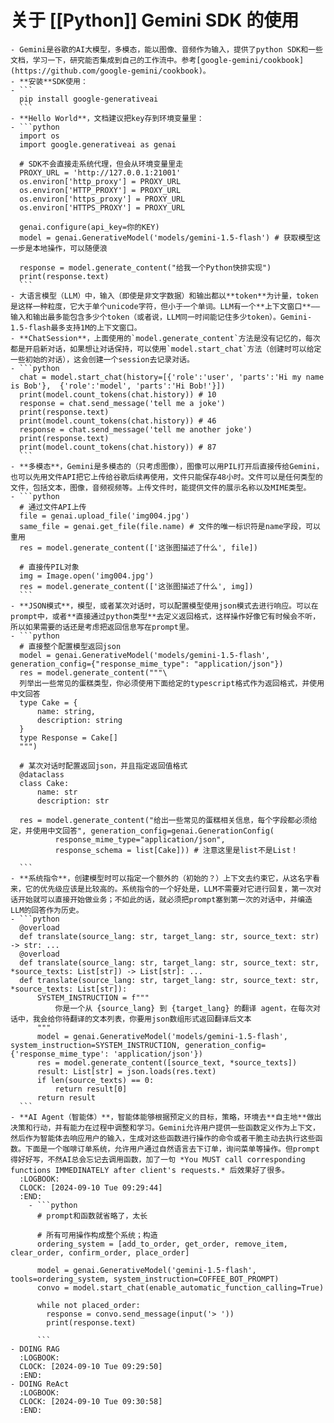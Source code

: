 # 关于 [[Python]] Gemini SDK 的使用
	- Gemini是谷歌的AI大模型，多模态，能以图像、音频作为输入，提供了python SDK和一些文档，学习一下，研究能否集成到自己的工作流中。参考[google-gemini/cookbook](https://github.com/google-gemini/cookbook)。
	- **安装**SDK使用：
	- ```
	  pip install google-generativeai
	  ```
	- **Hello World**，文档建议把key存到环境变量里：
	- ```python
	  import os
	  import google.generativeai as genai
	  
	  # SDK不会直接走系统代理，但会从环境变量里走
	  PROXY_URL = 'http://127.0.0.1:21001'
	  os.environ['http_proxy'] = PROXY_URL 
	  os.environ['HTTP_PROXY'] = PROXY_URL
	  os.environ['https_proxy'] = PROXY_URL
	  os.environ['HTTPS_PROXY'] = PROXY_URL
	  
	  genai.configure(api_key=你的KEY)
	  model = genai.GenerativeModel('models/gemini-1.5-flash') # 获取模型这一步是本地操作，可以随便浪
	  
	  response = model.generate_content("给我一个Python快排实现")
	  print(response.text)
	  ```
	- 大语言模型（LLM）中，输入（即使是非文字数据）和输出都以**token**为计量，token是这样一种粒度，它大于单个unicode字符，但小于一个单词。LLM有一个**上下文窗口**——输入和输出最多能包含多少个token（或者说，LLM同一时间能记住多少token）。Gemini-1.5-flash最多支持1M的上下文窗口。
	- **ChatSession**，上面使用的`model.generate_content`方法是没有记忆的，每次都是开启新对话，如果想让对话保持，可以使用`model.start_chat`方法（创建时可以给定一些初始的对话），这会创建一个session去记录对话。
	- ```python
	  chat = model.start_chat(history=[{'role':'user', 'parts':'Hi my name is Bob'},  {'role':'model', 'parts':'Hi Bob!'}])
	  print(model.count_tokens(chat.history)) # 10 
	  response = chat.send_message('tell me a joke')
	  print(response.text)
	  print(model.count_tokens(chat.history)) # 46
	  response = chat.send_message('tell me another joke')
	  print(response.text)
	  print(model.count_tokens(chat.history)) # 87
	  ```
	- **多模态**，Gemini是多模态的（只考虑图像），图像可以用PIL打开后直接传给Gemini，也可以先用文件API把它上传给谷歌后续再使用，文件只能保存48小时。文件可以是任何类型的文件，包括文本，图像，音频视频等。上传文件时，能提供文件的展示名称以及MIME类型。
	- ```python
	  # 通过文件API上传
	  file = genai.upload_file('img004.jpg')
	  same_file = genai.get_file(file.name) # 文件的唯一标识符是name字段，可以重用
	  res = model.generate_content(['这张图描述了什么', file])
	  
	  # 直接传PIL对象
	  img = Image.open('img004.jpg')
	  res = model.generate_content(['这张图描述了什么', img])
	  ```
	- **JSON模式**，模型，或者某次对话时，可以配置模型使用json模式去进行响应。可以在prompt中，或者**直接通过python类型**去定义返回格式，这样操作好像它有时候会不听，所以如果需要的话还是考虑把返回信息写在prompt里。
	- ```python
	  # 直接整个配置模型返回json
	  model = genai.GenerativeModel('models/gemini-1.5-flash', generation_config={"response_mime_type": "application/json"})
	  res = model.generate_content("""\
	  列举出一些常见的蛋糕类型，你必须使用下面给定的typescript格式作为返回格式，并使用中文回答
	  type Cake = {
	      name: string,
	      description: string
	  }
	  type Response = Cake[]
	  """)
	  
	  # 某次对话时配置返回json，并且指定返回值格式
	  @dataclass
	  class Cake:
	      name: str
	      description: str
	  
	  res = model.generate_content("给出一些常见的蛋糕相关信息，每个字段都必须给定，并使用中文回答", generation_config=genai.GenerationConfig(
	          response_mime_type="application/json",
	          response_schema = list[Cake])) # 注意这里是list不是List！
	  
	  ```
	- **系统指令**，创建模型时可以指定一个额外的（初始的？）上下文去约束它，从这名字看来，它的优先级应该是比较高的。系统指令的一个好处是，LLM不需要对它进行回复，第一次对话开始就可以直接开始做业务；不如此的话，就必须把prompt塞到第一次的对话中，并编造LLM的回答作为历史。
	- ```python
	  @overload
	  def translate(source_lang: str, target_lang: str, source_text: str) -> str: ...
	  @overload
	  def translate(source_lang: str, target_lang: str, source_text: str, *source_texts: List[str]) -> List[str]: ...
	  def translate(source_lang: str, target_lang: str, source_text: str, *source_texts: List[str]):
	      SYSTEM_INSTRUCTION = f"""
	          你是一个从 {source_lang} 到 {target_lang} 的翻译 agent，在每次对话中，我会给你待翻译的文本列表，你要用json数组形式返回翻译后文本
	      """
	      model = genai.GenerativeModel('models/gemini-1.5-flash', system_instruction=SYSTEM_INSTRUCTION, generation_config={'response_mime_type': 'application/json'})
	      res = model.generate_content([source_text, *source_texts])
	      result: List[str] = json.loads(res.text)
	      if len(source_texts) == 0:
	          return result[0]
	      return result
	  ```
	- **AI Agent（智能体）**，智能体能够根据预定义的目标，策略，环境去**自主地**做出决策和行动，并有能力在过程中调整和学习。Gemini允许用户提供一些函数定义作为上下文，然后作为智能体去响应用户的输入，生成对这些函数进行操作的命令或者干脆主动去执行这些函数。下面是一个咖啡订单系统，允许用户通过自然语言去下订单，询问菜单等操作。但prompt得好好写，不然AI总会忘记去调用函数，加了一句 *You MUST call corresponding functions IMMEDINATELY after client's requests.* 后效果好了很多。
	  :LOGBOOK:
	  CLOCK: [2024-09-10 Tue 09:29:44]
	  :END:
		- ```python
		  # prompt和函数就省略了，太长
		  
		  # 所有可用操作构成整个系统；构造
		  ordering_system = [add_to_order, get_order, remove_item, clear_order, confirm_order, place_order]
		  
		  model = genai.GenerativeModel('gemini-1.5-flash', tools=ordering_system, system_instruction=COFFEE_BOT_PROMPT)
		  convo = model.start_chat(enable_automatic_function_calling=True)
		  
		  while not placed_order:
		    response = convo.send_message(input('> '))
		    print(response.text)
		  
		  ```
	- DOING RAG
	  :LOGBOOK:
	  CLOCK: [2024-09-10 Tue 09:29:50]
	  :END:
	- DOING ReAct
	  :LOGBOOK:
	  CLOCK: [2024-09-10 Tue 09:30:58]
	  :END: